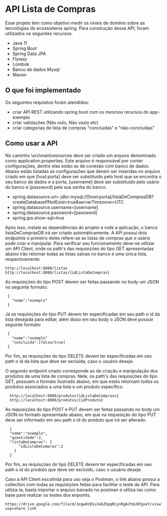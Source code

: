 # API Lista de Compras
  Esse projeto tem como objetivo medir os níveis de domínio sobre as tecnológias do ecossistema spring. Para construção desse API, foram utilizados os seguintes recursos:
 * Java 11
 * Spring Boot
 * Spring Data JPA
 * Flyway
 * Lombok
 * Banco de dados Mysql
 * Maven
 
 ## O que foi implementado
 Os seguintes requisitos foram atendidos:
  * criar API REST utilizando spring boot com os mesmos recursos do app-exemplo 
  * criar validações (Não nulo, Não vazio etc)  
  * criar categorias de lista de compras "concluídas" e "não-concluídas" 
   
 ## Como usar a API
  No caminho \src\main\resources deve ser criado um arquivo denominado como application.properties. Este arquivo é responsável por conter configurações, dentre elas estão as de conexão com banco de dados. Abaixo estão listadas as configurações que devem ser inseridas no arquivo criado em que [host:porta] deve ser substituido pelo host que se encontra o seu banco de dados e a porta, [username] deve ser substituído pelo usário do banco e [password] pela sua senha do banco.
 
 * spring.datasource.url= jdbc:mysql://[host:porta]/listaDeComprasDB?createDatabaseIfNotExist=true&serverTimezone=UTC
 * spring.datasource.username=[username]
 * spring.datasource.password=[password]
 * spring.jpa.show-sql=true
 
  Após isso, instale as dependências do projeto e rode a aplicação, o banco listaDeComprasDB irá ser criado automáticamente. A API possuí dois endpoints o primeiro deles refere-se as listas de compras que o usário pode criar e manipular. Para verificar seu funcionamento deve-se utilizar um API Client, onde os path's das requisições do tipo GET apresentadas abaixo irão retornar todas as listas salvas no banco e uma única lista, respectivamente.
 ```
 http://localhost:8080/listas
 http://localhost:8080/listas/{idListaDeCompras}
 ```
 As requisições do tipo POST devem ser feitas passando no body um JSON no seguinte formato:
 ```
  {
    "nome":"exemplo"
  }
```
Já as requisições do tipo PUT devem ter especificadas em seu path o id da lista desejada para editar, além disso em seu body o JSON deve possuir seguinte formato:
 ```
  {
    "nome":"exemplo"
    "concluida":[false/true]
  }
```
Por fim, as requisções do tipo DELETE devem ter especificadas em seu path o id da lista que deve ser excluída, caso o usuário deseje.
 
  O segundo endpoint criado corresponde ao de criação e manipulação dos produtos de uma lista de compras. Nele, os path's das requisições do tipo GET, possuem o formato ilustrado abaixo, em que estes retornam todos os produtos associados a uma lista e um produto específico. 
  ```
    http://localhost:8080/produtos?idListaDeCompras=2
    http://localhost:8080/produtos/{idProduto}
  ```
 As requisições do tipo POST e PUT devem ser feitas passando no body um JSON no formato apresentado abaixo, em que na requesição do tipo PUT deve ser informado em seu path o id do produto que irá ser alterado.
  ```
    {
    "nome":"exemplo",
    "quantidade":2,
    "listaDeCompras": {
        "idListaDeCompras":2 
      }
    }
  ```
  Por fim, as requisções do tipo DELETE devem ter especificadas em seu path o id do produto que deve ser excluído, caso o usuário deseje.
  
  Caso a API Client escolhida para uso seja o Postman, o link abaixo possui a collection com todas as requisições feitas para facilitar o teste da API. Para utiliza-la, basta importar o arquivo baixado no postman e utiliza-las como base pare realizar os testes dos enpoints.
```
https://drive.google.com/file/d/1egw0zB1uJabZhpqRCynRgAJtmLNTgxeY/view?usp=share_link 
```
  
  
  
  
